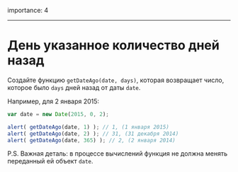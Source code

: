 importance: 4

---

# День указанное количество дней назад

Создайте функцию `getDateAgo(date, days)`, которая возвращает число, которое было `days` дней назад от даты `date`.

Например, для 2 января 2015:

```js
var date = new Date(2015, 0, 2);

alert( getDateAgo(date, 1) ); // 1, (1 января 2015)
alert( getDateAgo(date, 2) ); // 31, (31 декабря 2014)
alert( getDateAgo(date, 365) ); // 2, (2 января 2014)
```

P.S. Важная деталь: в процессе вычислений функция не должна менять переданный ей объект `date`.
